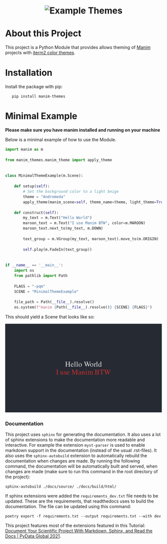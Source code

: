 <h1 align="center">
  <img src="https://raw.githubusercontent.com/Alexander-Nasuta/manim-themes/master/resources/ThemeGif_ManimCE_v0.19.0.gif" alt="Example Themes" />
</h1>

# About this Project

This project is a Python Module that provides allows theming of [Manim](https://www.manim.community) projects with [iterm2 color themes](https://iterm2colorschemes.com).
# Installation

Install the package with pip:
```
   pip install manim-themes
```


# Minimal Example

**Please make sure you have manim installed and running on your machine**

Below is a minimal example of how to use the Module.

```python
import manim as m

from manim_themes.manim_theme import apply_theme


class MinimalThemeExample(m.Scene):

    def setup(self):
        # Set the background color to a light beige
        theme = "Andromeda"
        apply_theme(manim_scene=self, theme_name=theme, light_theme=True)

    def construct(self):
        my_text = m.Text("Hello World")
        maroon_text = m.Text("I use Manim BTW", color=m.MAROON)
        maroon_text.next_to(my_text, m.DOWN)

        text_group = m.VGroup(my_text, maroon_text).move_to(m.ORIGIN)

        self.play(m.FadeIn(text_group))


if __name__ == '__main__':
    import os
    from pathlib import Path

    FLAGS = "-pqm"
    SCENE = "MinimalThemeExample"

    file_path = Path(__file__).resolve()
    os.system(f"manim {Path(__file__).resolve()} {SCENE} {FLAGS}")
```

This should yield a Scene that looks like so:

![Example Output Screenshot](https://raw.githubusercontent.com/Alexander-Nasuta/manim-themes/master/resources/MinimalThemeExample_ManimCE_v0.19.0.png)


### Documentation

This project uses `sphinx` for generating the documentation.
It also uses a lot of sphinx extensions to make the documentation more readable and interactive.
For example the extension `myst-parser` is used to enable markdown support in the documentation (instead of the usual .rst-files).
It also uses the `sphinx-autobuild` extension to automatically rebuild the documentation when changes are made.
By running the following command, the documentation will be automatically built and served, when changes are made (make sure to run this command in the root directory of the project):

```shell
sphinx-autobuild ./docs/source/ ./docs/build/html/
```

If sphinx extensions were added the `requirements_dev.txt` file needs to be updated.
These are the requirements, that readthedocs uses to build the documentation.
The file can be updated using this command:

```shell
poetry export -f requirements.txt --output requirements.txt --with dev
```

This project features most of the extensions featured in this Tutorial: [Document Your Scientific Project With Markdown, Sphinx, and Read the Docs | PyData Global 2021](https://www.youtube.com/watch?v=qRSb299awB0).
